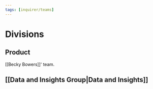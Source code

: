```yaml
---
tags: [inquirer/teams]
---
```

# Divisions

## Product
[[Becky Bowers]]' team.

## [[Data and Insights Group|Data and Insights]]
